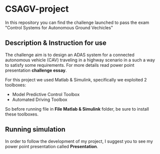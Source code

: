 # CSAGV-project
In this repository you can find the challenge launched to pass the exam "Control Systems for Autonomous Ground Vechicles"

## Description & Instruction for use
The challenge aim is to design an ADAS system for a connected autonomous vehicle (CAV) traveling in a highway scenario in a such a way to satisfy some requirements. For more details read power point presentation **challenge essay**.

For this project we used Matlab & Simulink, specifically we exploited 2 toolboxes:

- Model Predictive Control Toolbox
- Automated Driving Toolbox

So before running file in **File Matlab & Simulink** folder, be sure to install these toolboxes.

## Running simulation
In order to follow the development of my project, I suggest you to see my power point presentation called **Presentation**.